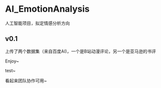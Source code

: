 # AI_EmotionAnalysis
人工智能项目，拟定情感分析方向

## v0.1
上传了两个数据集（来自百度AI)，一个是B站动漫评论，另一个是亚马逊的书评

Enjoy~

test~

看起来团队协作可用~
